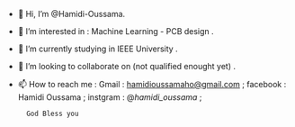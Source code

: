 - 👋 Hi, I’m @Hamidi-Oussama.
- 👀 I’m interested in : Machine Learning - PCB design .
- 🌱 I’m currently studying in IEEE University .
- 💞️ I’m looking to collaborate on (not qualified enought yet) .
- 📫 How to reach me : Gmail : hamidioussamaho@gmail.com ;
                       facebook : Hamidi Oussama ;
                       instgram : @_hamidi_oussama_ ;
                       
        God Bless you               

<!---
Hamidi-Oussama/Hamidi-Oussama is a ✨ special ✨ repository because its `README.md` (this file) appears on your GitHub profile.
You can click the Preview link to take a look at your changes.
--->
